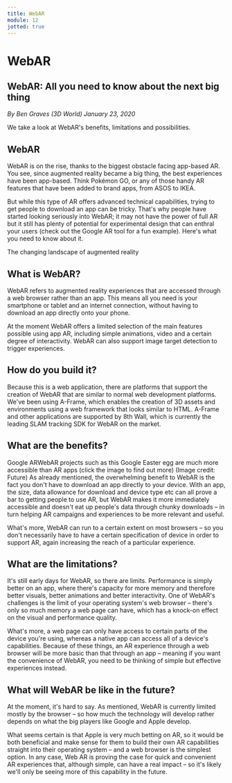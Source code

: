 ```yaml
---
title: WebAR
module: 12
jotted: true
---
```


# WebAR

## WebAR: All you need to know about the next big thing
<em>By Ben Graves (3D World) January 23, 2020</em>

We take a look at WebAR's benefits, limitations and possibilities.

## WebAR

WebAR is on the rise, thanks to the biggest obstacle facing app-based AR. You see, since augmented reality became a big thing, the best experiences have been app-based. Think Pokémon GO, or any of those handy AR features that have been added to brand apps, from ASOS to IKEA. 

But while this type of AR offers advanced technical capabilities, trying to get people to download an app can be tricky. That's why people have started looking seriously into WebAR; it may not have the power of full AR but it still has plenty of potential for experimental design that can enthral your users (check out the Google AR tool for a fun example). Here's what you need to know about it.

The changing landscape of augmented reality

## What is WebAR?

WebAR refers to augmented reality experiences that are accessed through a web browser rather than an app. This means all you need is your smartphone or tablet and an internet connection, without having to download an app directly onto your phone. 

At the moment WebAR offers a limited selection of the main features possible using app AR, including simple animations, video and a certain degree of interactivity. WebAR can also support image target detection to trigger experiences.

## How do you build it? 

Because this is a web application, there are platforms that support the creation of WebAR that are similar to normal web development platforms. We've been using A-Frame, which enables the creation of 3D assets and environments using a web framework that looks similar to HTML. A-Frame and other applications are supported by 8th Wall, which is currently the leading SLAM tracking SDK for WebAR on the market.

## What are the benefits?

Google ARWebAR projects such as this Google Easter egg are much more accessible than AR apps (click the image to find out more) (Image credit: Future)
As already mentioned, the overwhelming benefit to WebAR is the fact you don't have to download an app directly to your device. With an app, the size, data allowance for download and device type etc can all prove a bar to getting people to use AR, but WebAR makes it more immediately accessible and doesn't eat up people's data through chunky downloads – in turn helping AR campaigns and experiences to be more relevant and useful. 

What's more, WebAR can run to a certain extent on most browsers – so you don't necessarily have to have a certain specification of device in order to support AR, again increasing the reach of a particular experience. 


## What are the limitations? 

It's still early days for WebAR, so there are limits. Performance is simply better on an app, where there's capacity for more memory and therefore better visuals, better animations and better interactivity. One of WebAR's challenges is the limit of your operating system's web browser – there's only so much memory a web page can have, which has a knock-on effect on the visual and performance quality. 

What's more, a web page can only have access to certain parts of the device you're using, whereas a native app can access all of a device's capabilities. Because of these things, an AR experience through a web browser will be more basic than that through an app – meaning if you want the convenience of WebAR, you need to be thinking of simple but effective experiences instead.

## What will WebAR be like in the future?

At the moment, it's hard to say. As mentioned, WebAR is currently limited mostly by the browser – so how much the technology will develop rather depends on what the big players like Google and Apple develop. 

What seems certain is that Apple is very much betting on AR, so it would be both beneficial and make sense for them to build their own AR capabilities straight into their operating system – and a web browser is the simplest option. In any case, Web AR is proving the case for quick and convenient AR experiences that, although simple, can have a real impact – so it's likely we'll only be seeing more of this capability in the future.
